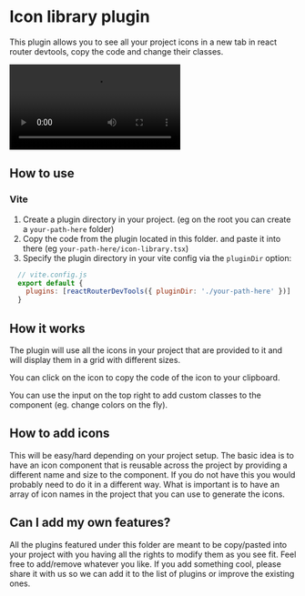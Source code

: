 # Icon library plugin

This plugin allows you to see all your project icons in a new tab in react router devtools, copy the code and change their classes.

<video controls="controls" src="./icon-library.mp4" ></video>

## How to use

### Vite
1. Create a plugin directory in your project. (eg on the root you can create a `your-path-here` folder)
2. Copy the code from the plugin located in this folder. and paste it into there (eg `your-path-here/icon-library.tsx`)
3. Specify the plugin directory in your vite config via the `pluginDir` option:

```js
  // vite.config.js
  export default {
    plugins: [reactRouterDevTools({ pluginDir: './your-path-here' })]
  }
```

## How it works

The plugin will use all the icons in your project that are provided to it and will display them in a grid with different sizes.

You can click on the icon to copy the code of the icon to your clipboard.

You can use the input on the top right to add custom classes to the component (eg. change colors on the fly).

## How to add icons

This will be easy/hard depending on your project setup. The basic idea is to have an icon component that is reusable across the project by
providing a different name and size to the component. If you do not have this you would probably need to do it in a different way. What is
important is to have an array of icon names in the project that you can use to generate the icons.

## Can I add my own features?

All the plugins featured under this folder are meant to be copy/pasted into your project with you having all the rights to modify them as you see fit. Feel free to add/remove whatever you like. If you add something cool, please share it with us so we can add it to the list of plugins or improve the existing ones.